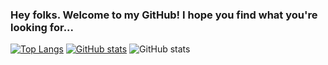 ### Hey folks. Welcome to my GitHub! I hope you find what you're looking for...

[![Top Langs](https://github-readme-stats.vercel.app/api/top-langs/?username=MattyTheHacker)](https://github.com/anuraghazra/github-readme-stats)
[![GitHub stats](https://github-readme-stats.vercel.app/api?username=MattyTheHacker)](https://github.com/anuraghazra/github-readme-stats)
![GitHub stats](https://github-readme-stats.vercel.app/api?username=MattyTheHacker&show_icons=true)
